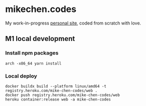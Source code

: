 # mikechen.codes

My work-in-progress [personal site](https://www.mikechen.codes), coded from scratch with love.

## M1 local development

### Install npm packages

```
arch -x86_64 yarn install
```

### Local deploy

```
docker buildx build --platform linux/amd64 -t registry.heroku.com/mike-chen-codes/web .
docker push registry.heroku.com/mike-chen-codes/web
heroku container:release web -a mike-chen-codes
```
